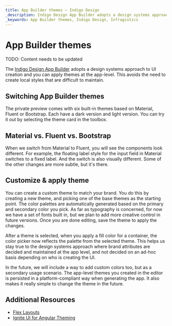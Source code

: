 ```yaml
---
title: App Builder themes – Indigo Design
_description: Indigo Design App Builder adopts a design systems approach to UI creation, and you can apply themes at the app-level. This avoids the need to create local styles that are difficult to maintain. 
_keywords: App Builder themes, Indigo Design, Infragistics
---
```


# App Builder themes

TODO: Content needs to be updated

The [Indigo Design App Builder]({environment:infragisticsBaseUrl}/products/indigo-design/app-builder) adopts a design systems approach to UI creation and you can apply themes at the app-level. This avoids the need to create local styles that are difficult to maintain.  

## Switching App Builder themes 

The private preview comes with six built-in themes based on Material, Fluent or Bootstrap. Each have a dark version and light version. You can try it out by selecting the theme card in the toolbox.  

## Material vs. Fluent vs. Bootstrap 

When we switch from Material to Fluent, you will see the components look different. For example, the floating label style for the input field in Material switches to a fixed label. And the switch is also visually different. Some of the other changes are more subtle, but it's there. 

## Customize & apply theme 

You can create a custom theme to match your brand. You do this by creating a new theme, and picking one of the base themes as the starting point. The color palettes are automatically generated based on the primary and secondary color you pick. As far as typography is concerned, for now we have a set of fonts built in, but we plan to add more creative control in future versions. Once you are done editing, save the theme to apply the changes.  

After a theme is selected, when you apply a fill color for a container, the color picker now reflects the palette from the selected theme. This helps us stay true to the design systems approach where brand attributes are decided and maintained at the app level, and not decided on an ad-hoc basis depending on who is creating the UI. 

In the future, we will include a way to add custom colors too, but as a secondary usage scenario. The app-level themes you created in the editor is persisted in a platform-compliant way when generating the app. It also makes it really simple to change the theme in the future.  

## Additional Resources

<div class="divider--half"></div>

* [Flex Layouts](flex-layouts.md)
* [Ignite UI for Angular Theming]({environment:infragisticsBaseUrl}/products/ignite-ui-angular/angular/components/themes/index)